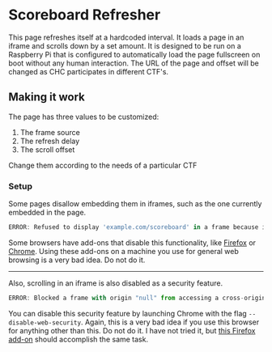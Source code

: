 # Scoreboard Refresher

This page refreshes itself at a hardcoded interval. It loads a page in an iframe and scrolls down by a set amount. It is designed to be run on a Raspberry Pi that is configured to automatically load the page fullscreen on boot without any human interaction. The URL of the page and offset will be changed as CHC participates in different CTF's.

## Making it work

The page has three values to be customized:
1. The frame source
2. The refresh delay
3. The scroll offset

Change them according to the needs of a particular CTF

### Setup

Some pages disallow embedding them in iframes, such as the one currently embedded in the page.

```javascript
ERROR: Refused to display 'example.com/scoreboard' in a frame because it set 'X-Frame-Options' to 'DENY'.
```

Some browsers have add-ons that disable this functionality, like [Firefox](https://addons.mozilla.org/en-us/firefox/addon/ignore-x-frame-options/) or [Chrome](https://chrome.google.com/webstore/detail/ignore-x-frame-headers/gleekbfjekiniecknbkamfmkohkpodhe). Using these add-ons on a machine you use for general web browsing is a very bad idea. Do not do it.

-------------------------------------------------

Also, scrolling in an iframe is also disabled as a security feature. 

```javascript
ERROR: Blocked a frame with origin "null" from accessing a cross-origin frame.
```

You can disable this security feature by launching Chrome with the flag `--disable-web-security`. Again, this is a very bad idea if you use this browser for anything other than this. Do not do it. I have not tried it, but [this Firefox add-on](https://addons.mozilla.org/en-Us/firefox/addon/cors-everywhere/) should accomplish the same task.